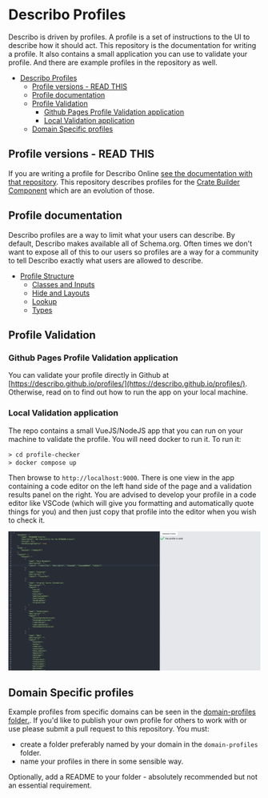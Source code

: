 # Describo Profiles

Describo is driven by profiles. A profile is a set of instructions to the UI to describe how it
should act. This repository is the documentation for writing a profile. It also contains a small
application you can use to validate your profile. And there are example profiles in the repository
as well.

- [Describo Profiles](#describo-profiles)
  - [Profile versions - READ THIS](#profile-versions---read-this)
  - [Profile documentation](#profile-documentation)
  - [Profile Validation](#profile-validation)
    - [Github Pages Profile Validation application](#github-pages-profile-validation-application)
    - [Local Validation application](#local-validation-application)
  - [Domain Specific profiles](#domain-specific-profiles)

## Profile versions - READ THIS

If you are writing a profile for Describo Online
[see the documentation with that repository](https://github.com/Arkisto-Platform/describo-online/wiki/Writing-a-domain-specific-profile).
This repository describes profiles for the
[Crate Builder Component](https://github.com/describo/crate-builder-component) which are an
evolution of those.

## Profile documentation

Describo profiles are a way to limit what your users can describe. By default, Describo makes
available all of Schema.org. Often times we don't want to expose all of this to our users so
profiles are a way for a community to tell Describo exactly what users are allowed to describe.

-   [Profile Structure](./docs/profile-structure.md)
    -   [Classes and Inputs](./docs/classes-and-inputs.md)
    -   [Hide and Layouts](./docs/hide-and-layouts.md)
    -   [Lookup](./docs/lookup.md)
    -   [Types](./docs/types.md)

## Profile Validation

### Github Pages Profile Validation application

You can validate your profile directly in Github at
[https://describo.github.io/profiles/](https://describo.github.io/profiles/). Otherwise, read on to
find out how to run the app on your local machine.

### Local Validation application

The repo contains a small VueJS/NodeJS app that you can run on your machine to validate the profile.
You will need docker to run it. To run it:

```
> cd profile-checker
> docker compose up
```

Then browse to `http://localhost:9000`. There is one view in the app containing a code editor on the
left hand side of the page and a validation results panel on the right. You are advised to develop
your profile in a code editor like VSCode (which will give you formatting and automatically quote
things for you) and then just copy that profile into the editor when you wish to check it.

![Describo Profile Validator](./profile-validator.png)

## Domain Specific profiles

Example profiles from specific domains can be seen in the
[domain-profiles folder.](./domain-profiles/). If you'd like to publish your own profile for others
to work with or use please submit a pull request to this repository. You must:

-   create a folder preferably named by your domain in the `domain-profiles` folder.
-   name your profiles in there in some sensible way.

Optionally, add a README to your folder - absolutely recommended but not an essential requirement.
